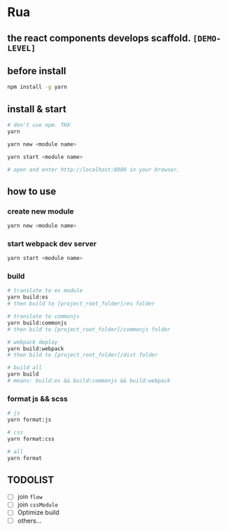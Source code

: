 # Rua

the react components develops scaffold. `[DEMO-LEVEL]`
---

## before install
```bash
npm install -g yarn
```
## install & start

```bash
# don't use npm. THX
yarn

yarn new <module name>

yarn start <module name>

# open and enter http://localhost:8080 in your browser.
```

## how to use

### create new module
```bash
yarn new <module name>
```

### start webpack dev server
```bash
yarn start <module name>
```
### build
```bash
# translate to es module
yarn build:es
# then build to [project_root_folder]/es folder

# translate to commonjs
yarn build:commonjs
# then bild to [project_root_folder]/commonjs folder

# webpack deploy
yarn build:webpack
# then bild to [project_root_folder]/dist folder

# build all
yarn build
# means: build:es && build:commonjs && build:webpack
```

### format js && scss
```bash
# js
yarn format:js

# css
yarn format:css

# all
yarn format
```

## TODOLIST

- [ ] join `flow`
- [ ] join `cssModule`
- [ ] Optimize build
- [ ] others...